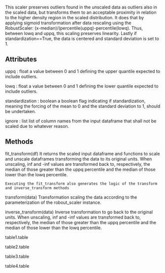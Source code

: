 
This scaler preserves outliers found in the unscaled data as 
outliers also in the scaled data, but transforms them to an 
acceptable proximity in relation to the higher density region 
in the scaled distribution. It does that by applying sigmoid 
transformation after data rescaling using the RobustScaler: 
       (x-median)/(percentile(uppq)-percentile(lowq).
Thus, between lowq and uppq, this scaling preserves linearity.
Lastly if standardization==True, the data is centered and standard 
deviation is set to 1.

Attributes
----------
uppq : float
    a value between 0 and 1 defining the upper quantile expected 
    to include outliers.

lowq : float
    a value between 0 and 1 defining the lower quantile expected 
    to include outliers.

standardization : boolean
    a boolean flag indicating if standardization, meaning the
    forcing of the mean to 0 and the standard deviation to 1, should 
    be undertaken.

ignore : list
    list of column names from the input dataframe that shall not be 
    scaled due to whatever reason.

Methods
-------
fit_transform(df)
    It returns the scaled input dataframe and functions to scale and 
    unscale dataframes transforming the data to its original units.
    When unscaling, inf and -inf values are transformed back to, 
    respectively, the median of those greater than the uppq percentile 
    and the median of those lower than the lowq percentile.

    Executing the fit_transform also generates the logic of the transform 
    and inverse_transform methods

transform(data)
    Transformation scaling the data according to the parameterization of
    the robout_scaler instance.

inverse_transform(data)
    Inverse transformation to go back to the original units.
    When unscaling, inf and -inf values are transformed back to, 
    respectively, the median of those greater than the uppq percentile 
    and the median of those lower than the lowq percentile.

table1.table

table2.table

table3.table

table4.table